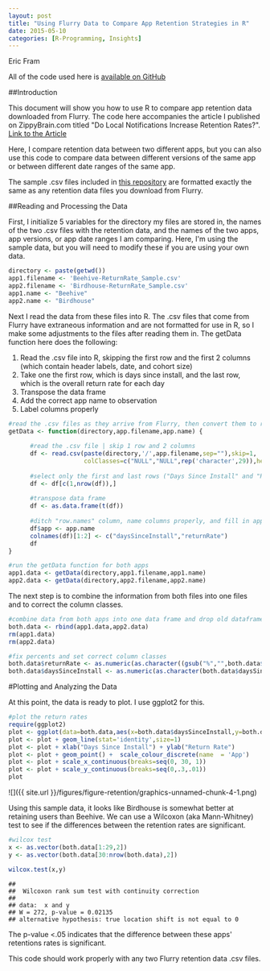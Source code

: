 ```yaml
---
layout: post
title: "Using Flurry Data to Compare App Retention Strategies in R"
date: 2015-05-10
categories: [R-Programming, Insights]
---
```

Eric Fram  

All of the code used here is [available on GitHub](https://github.com/EricFram/App_Insights) 

##Introduction

This document will show you how to use R to compare app retention data downloaded from Flurry. The code here accompanies the article I published on ZippyBrain.com titled "Do Local Notifications Increase Retention Rates?". [Link to the Article](http://zippybrain.com/2015/04/do-local-notifications-increase-retention-rates/)

Here, I compare retention data between two different apps, but you can also use this code to compare data between different versions of the same app or between different date ranges of the same app.

The sample .csv files included in [this repository](https://github.com/EricFram/App_Insights/tree/master/Retention_Comps) are formatted exactly the same as any retention data files you download from Flurry. 

##Reading and Processing the Data

First, I initialize 5 variables for the directory my files are stored in, the names of the two .csv files with the retention data, and the names of the two apps, app versions, or app date ranges I am comparing. Here, I'm using the sample data, but you will need to modify these if you are using your own data. 


```r
directory <- paste(getwd())
app1.filename <- 'Beehive-ReturnRate_Sample.csv'
app2.filename <- 'Birdhouse-ReturnRate_Sample.csv'
app1.name <- "Beehive"
app2.name <- "Birdhouse"
```

Next I read the data from these files into R. The .csv files that come from Flurry have extraneous information and are not formatted for use in R, so I make some adjustments to the files after reading them in. The getData function here does the following:

1. Read the .csv file into R, skipping the first row and the first 2 columns (which contain header labels, date, and cohort size)
2. Take one the first row, which is days since install, and the last row, which is the overall return rate for each day
3. Transpose the data frame
4. Add the correct app name to observation
5. Label columns properly


```r
#read the .csv files as they arrive from Flurry, then convert them to raw data
getData <- function(directory,app.filename,app.name) {
      
      #read the .csv file | skip 1 row and 2 columns
      df <- read.csv(paste(directory,'/',app.filename,sep=""),skip=1,
                     colClasses=c("NULL","NULL",rep('character',29)),header=FALSE)
      
      #select only the first and last rows ("Days Since Install" and "Return Rate")
      df <- df[c(1,nrow(df)),]
      
      #transpose data frame
      df <- as.data.frame(t(df))
      
      #ditch "row.names" column, name columns properly, and fill in app name
      df$app <- app.name
      colnames(df)[1:2] <- c("daysSinceInstall","returnRate")
      df
}

#run the getData function for both apps
app1.data <- getData(directory,app1.filename,app1.name)
app2.data <- getData(directory,app2.filename,app2.name)
```

The next step is to combine the information from both files into one files and to correct the column classes. 


```r
#combine data from both apps into one data frame and drop old dataframes
both.data <- rbind(app1.data,app2.data)
rm(app1.data)
rm(app2.data)

#fix percents and set correct column classes
both.data$returnRate <- as.numeric(as.character((gsub("%","",both.data$returnRate))))/100
both.data$daysSinceInstall <- as.numeric(as.character(both.data$daysSinceInstall))
```

#Plotting and Analyzing the Data

At this point, the data is ready to plot. I use ggplot2 for this. 


```r
#plot the return rates
require(ggplot2)
plot <- ggplot(data=both.data,aes(x=both.data$daysSinceInstall,y=both.data$returnRate,group=app,color=app))
plot <- plot + geom_line(stat='identity',size=1)
plot <- plot + xlab("Days Since Install") + ylab("Return Rate")
plot <- plot + geom_point() +  scale_colour_discrete(name  = 'App')
plot <- plot + scale_x_continuous(breaks=seq(0, 30, 1))
plot <- plot + scale_y_continuous(breaks=seq(0,.3,.01))
plot
```

![]({{ site.url }}/figures/figure-retention/graphics-unnamed-chunk-4-1.png) 

Using this sample data, it looks like Birdhouse is somewhat better at retaining users than Beehive. We can use a Wilcoxon (aka Mann-Whitney) test to see if the  differences between the retention rates are significant.


```r
#wilcox test
x <- as.vector(both.data[1:29,2])
y <- as.vector(both.data[30:nrow(both.data),2])

wilcox.test(x,y)
```

```
## 
## 	Wilcoxon rank sum test with continuity correction
## 
## data:  x and y
## W = 272, p-value = 0.02135
## alternative hypothesis: true location shift is not equal to 0
```

The p-value <.05 indicates that the difference between these apps' retentions rates is significant. 

This code should work properly with any two Flurry retention data .csv files. 

